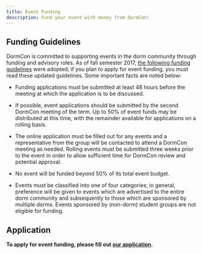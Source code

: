```yaml
---
title: Event Funding
description: Fund your event with money from DormCon!
---
```


## Funding Guidelines

DormCon is committed to supporting events in the dorm community through funding and advisory roles. As of fall semester 2017, [the following funding guidelines](/pdf/DormconFundingF17.pdf) were adopted; if you plan to apply for event funding, you must read these updated guidelines. Some important facts are noted below:

- Funding applications must be submitted at least 48 hours before the meeting at which the application is to be discussed.

- If possible, event applications should be submitted by the second DormCon meeting of the term. Up to 50% of event funds may be distributed at this time, with the remainder available for applications on a rolling basis.

- The online application must be filled out for any events and a representative from the group will be contacted to attend a DormCon meeting as needed. Rolling events must be submitted three weeks prior to the event in order to allow sufficient time for DormCon review and potential approval.

- No event will be funded beyond 50% of its total event budget.

- Events must be classified into one of four categories; in general, preference will be given to events which are advertised to the entire dorm community and subsequently to those which are sponsored by multiple dorms. Events sponsored by (non-dorm) student groups are not eligible for funding.

## Application

**To apply for event funding, please fill out [our application](https://docs.google.com/forms/d/1HVBcQTHnLfUIkkBcs0HkYD43zUjfQkQ0pwdc75o869U/viewform).**